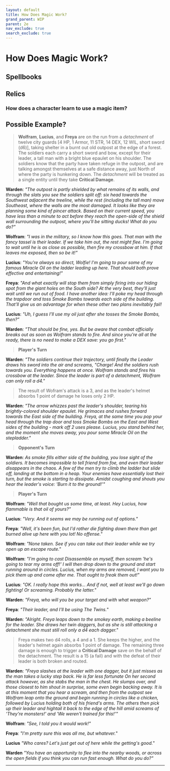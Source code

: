 ```yaml
---
layout: default
title: How Does Magic Work?
grand_parent: WIP
parent: 2e
nav_exclude: true
search_exclude: true
---
```


# How Does Magic Work?

## Spellbooks

## Relics

### How does a character learn to use a magic item?



## Possible Example? 

> **Wolfram**, **Lucius**, and **Freya** are on the run from a _detachment_ of twelve city guards [4 HP, 1 Armor, 11 STR, 14 DEX, 12 WIL, short sword (d6)], taking shelter in a burnt out old outpost at the edge of a forest. The soldiers each carry a short sword and bow, except for their leader, a tall man with a bright blue epaulet on his shoulder. The soldiers know that the party have taken refuge in the outpost, and are talking amongst themselves at a safe distance away, just North of where the party is hunkering down. The _detachment_ will be treated as a single entity until they take **Critical Damage**.

**Warden**: _"The outpost is partly shielded by what remains of its walls, and through the slats you see the soldiers split off: six head towards the Southwest adjacent the treeline, while the rest (including the tall man) move Southeast, where the walls are the most damaged. It looks like they are planning some kind of pincer attack. Based on their current speed, you have less than a minute to act before they reach the open-side of the shield wall surrounding the outpost, where you'll be sitting ducks! What do you do?"_

**Wolfram**: _"I was in the military, so I know how this goes. That man with the fancy tassel is their leader. If we take him out, the rest might flee. I'm going to wait until he is as close as possible, then fire my crossbow at him. If that leaves me exposed, then so be it!"_

**Lucius**: _"You're always so direct, Wolfie! I'm going to pour some of my famous Miracle Oil on the ladder leading up here. That should both prove effective and entertaining!"_

**Freya**: _"And what exactly will stop them from simply firing into our hiding spot from the giant holes on the South side? At the very best, they'll just wait until we run out of food. I have another idea: I'll poke my head through the trapdoor and toss  Smoke Bombs towards each side of the building. That'll give us an advantage for when these other two plans inevitably fail!_

**Lucius**: _"Uh, I guess I’ll use my oil just after she tosses the Smoke Bombs, then?”_

**Warden**: _"That should be fine, yes. But be aware that combat officially breaks out as soon as Wolfram stands to fire. And since you're all at the ready, there is no need to make a DEX save: you go first."_

> **Player's Turn**

**Warden**: _"The soldiers continue their trajectory, until finally the Leader draws his sword into the air and screams, "Charge! And the soldiers rush towards you. Everything happens at once. Wolfram stands and fires his crossbow at the leader. Since the leader is part of a detachment, Wolfram can only roll a d4."_

> The result of Wofram's attack is a 3, and as the leader's helmet absorbs 1 point of damage he loses only 2 HP.

**Warden**: _"The arrow whizzes past the leader's shoulder, tearing his brightly-colored shoulder epaulet. He grimaces and rushes forward towards the East side of the building. Freya, at the same time you pop your head through the trap door and toss Smoke Bombs on the East and West sides of the building - mark off 2 uses please. Lucius, you stand behind her, and the moment she moves away, you pour some Miracle Oil on the stepladder."_

> **Opponent's Turn**

**Warden**: _As smoke fills either side of the building, you lose sight of the soldiers. It becomes impossible to tell friend from foe, and even their leader disappears in the chaos. A few of the men try to climb the ladder but slide off, landing at the bottom in a heap. Your enemies have essentially lost their turn, but the smoke is starting to dissipate. Amidst coughing and shouts you hear the leader's voice: 'Burn it to the ground!'"_

> **Player's Turn**

**Wolfram**: _"Well that bought us some time, at least. Hey Lucius, how flammable is that oil of yours?"_

**Lucius**: _"Very. And it seems we may be running out of options."_

**Freya**: _"Well, it's been fun, but I'd rather die fighting down there than get burned alive up here with you lot! No offense."_

**Wolfram**: _"None taken. See if you can take out their leader while we try open up an escape route."_

**Wolfram**: _"I'm going to cast Disassemble on myself, then scream 'he's going to tear my arms off!' I will then drop down to the ground and start running around in circles. Lucius, when my arms are removed, I want you to pick them up and come after me. That ought to freak them out!"_

**Lucius**: _"OK. I really hope this works... And if not, well at least we'll go down fighting! Or screaming. Probably the latter."_

**Warden**: _"Freya, who will you be your target and with what weapon?"_

**Freya**: _"Their leader, and I'll be using The Twins._"

**Warden**: _"Alright. Freya leaps down to the smokey earth, making a beeline for the leader. She draws her twin daggers, but as she is still attacking a detachment she must still roll only a d4 each dagger."_

> Freya makes two d4 rolls, a 4 and a 1. She keeps the higher, and the leader's helmet again absorbs 1 point of damage. The remaining three damage is enough to trigger a **Critical Damage** save on the behalf of the detachment. The result is a 15 (a fail) and with the defeat of their leader is both broken and routed.

**Warden**: _"Freya slashes at the leader with one dagger, but it just misses as the man takes a lucky step back. He is far less fortunate On her second attack however, as she stabs the man in the chest. He slumps over, and those closest to him shout in surprise, some even begin backing away. It is at this moment that you hear a scream, and then from the outpost see Wolfram leap onto the ground and begin running in circles like a chicken, followed by Lucius holding both of his friend's arms. The others then pick up their leader and hightail it back to the edge of the hill amid screams of 'They're monsters!' and 'We weren't trained for this!'"_ 

**Wolfram**: _"See, I told you it would work!"_

**Freya**: _"I'm pretty sure this was all me, but whatever._"

**Lucius** _"Who cares? Let's just get out of here while the getting's good._"

**Warden** _"You have an opportunity to flee into the nearby woods, or across the open fields if you think you can run fast enough. What do you do?"_

---